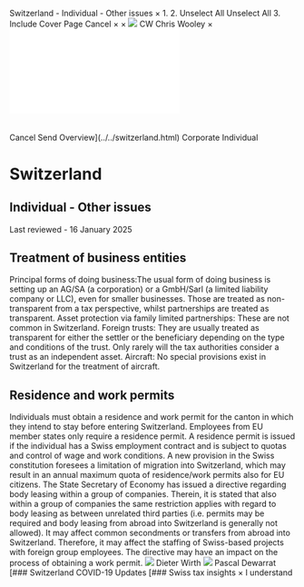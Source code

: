 Switzerland - Individual - Other issues
×
1.
2.
Unselect All
Unselect All
3.
Include Cover Page
Cancel
×
×
![](../../-/media/world-wide-tax-summaries/attachments/global---chris-wooley.ashx%3Frev=ac5e5f3223b34096b1afc2a6009c7320&revision=ac5e5f32-23b3-4096-b1af-c2a6009c7320&hash=859B7ADC84DC2CBEC9760E9E6EE7DE6D0A8BFCDF)
CW
Chris Wooley
×
![](other-issues.html)
######
Cancel
Send
Overview](../../switzerland.html)
Corporate
Individual
# Switzerland
## Individual - Other issues
Last reviewed - 16 January 2025
## Treatment of business entities
Principal forms of doing business:The usual form of doing business is setting up an AG/SA (a corporation) or a GmbH/Sarl (a limited liability company or LLC), even for smaller businesses. Those are treated as non-transparent from a tax perspective, whilst partnerships are treated as transparent.
Asset protection via family limited partnerships: These are not common in Switzerland.
Foreign trusts: They are usually treated as transparent for either the settler or the beneficiary depending on the type and conditions of the trust. Only rarely will the tax authorities consider a trust as an independent asset.
Aircraft: No special provisions exist in Switzerland for the treatment of aircraft.
## Residence and work permits
Individuals must obtain a residence and work permit for the canton in which they intend to stay before entering Switzerland. Employees from EU member states only require a residence permit. A residence permit is issued if the individual has a Swiss employment contract and is subject to quotas and control of wage and work conditions. A new provision in the Swiss constitution foresees a limitation of migration into Switzerland, which may result in an annual maximum quota of residence/work permits also for EU citizens.
The State Secretary of Economy has issued a directive regarding body leasing within a group of companies. Therein, it is stated that also within a group of companies the same restriction applies with regard to body leasing as between unrelated third parties (i.e. permits may be required and body leasing from abroad into Switzerland is generally not allowed). It may affect common secondments or transfers from abroad into Switzerland. Therefore, it may affect the staffing of Swiss-based projects with foreign group employees. The directive may have an impact on the process of obtaining a work permit.
![](../../-/media/world-wide-tax-summaries/attachments/switzerland---wirth_dieter.ashx%3Frev=51f5bff1f5894eb5899d77de10e18ecc&revision=51f5bff1-f589-4eb5-899d-77de10e18ecc&hash=9B0691F7E7F2EF687147E05E910DF68ED43823D8)
Dieter Wirth
![](../../-/media/world-wide-tax-summaries/switzerlandpascal-dewarratswitzerland--pascal-dewarratjpg20220516103138649.ashx%3Frev=e0bb66564ee641cb8d85e649f736d1f2&revision=e0bb6656-4ee6-41cb-8d85-e649f736d1f2&hash=70FF7C699A165872C1950820A34845EFD383DF1B)
Pascal Dewarrat
[### Switzerland COVID-19 Updates
[### Swiss tax insights
×
I understand